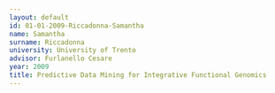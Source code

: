 ```yaml
---
layout: default 
id: 01-01-2009-Riccadonna-Samantha
name: Samantha
surname: Riccadonna
university: University of Trento
advisor: Furlanello Cesare
year: 2009
title: Predictive Data Mining for Integrative Functional Genomics
---
```

